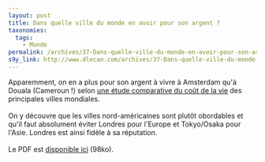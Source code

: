 ```yaml
---
layout: post
title: Dans quelle ville du monde en avoir pour son argent ?
taxonomies: 
  tags: 
    - Monde
permalink: /archives/37-Dans-quelle-ville-du-monde-en-avoir-pour-son-argent.html
s9y_link: http://www.dlecan.com/archives/37-Dans-quelle-ville-du-monde-en-avoir-pour-son-argent.html
---
```

Apparemment, on en a plus pour son argent à vivre à Amsterdam qu'à Douala (Cameroun !) selon <a href="http://www.mercerhr.com/pressrelease/details.jhtml/dynamic/idContent/1142150">une étude comparative du coût de la vie</a> des principales villes mondiales.<br />
<br />
On y découvre que les villes nord-américaines sont plutôt obordables et qu'il faut absolument éviter Londres pour l'Europe et Tokyo/Osaka pour l'Asie. Londres est ainsi fidèle à sa réputation.<br />
<br />
Le PDF est <a href="http://www.mercerhr.com/attachment.dyn?idContent=1129750&amp;filePath=/attachments/English/COL_top50.pdf">disponible ici</a> (98ko).
